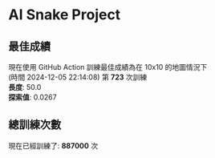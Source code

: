 
# AI Snake Project

## **最佳成績**














































































































































































































現在使用 GitHub Action 訓練最佳成績為在 10x10 的地圖情況下  
(時間 2024-12-05 22:14:08) 第 **723** 次訓練  
**長度**: 50.0  
**探索值**: 0.0267





























































































































































































































































































































































































































## 總訓練次數
現在已經訓練了: **887000** 次
